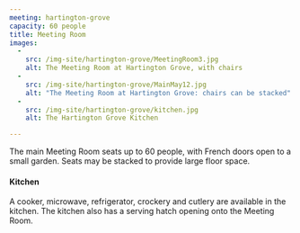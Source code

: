 ```yaml
---
meeting: hartington-grove
capacity: 60 people
title: Meeting Room
images:
  -
    src: /img-site/hartington-grove/MeetingRoom3.jpg
    alt: The Meeting Room at Hartington Grove, with chairs
  -
    src: /img-site/hartington-grove/MainMay12.jpg
    alt: "The Meeting Room at Hartington Grove: chairs can be stacked"
  -
    src: /img-site/hartington-grove/kitchen.jpg
    alt: The Hartington Grove Kitchen

---
```


The main Meeting Room seats up to 60 people, with French doors open to a small garden. Seats may be stacked to provide large floor space.

#### Kitchen

A cooker, microwave, refrigerator, crockery and cutlery are available in the kitchen. The kitchen also has a serving hatch opening onto the Meeting Room.
